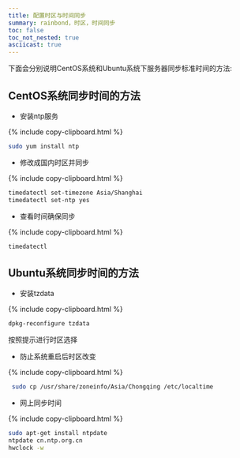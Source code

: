 ```yaml
---
title: 配置时区与时间同步
summary: rainbond，时区，时间同步
toc: false
toc_not_nested: true
asciicast: true
---
```

<div id="toc"></div>
下面会分别说明CentOS系统和Ubuntu系统下服务器同步标准时间的方法:

## CentOS系统同步时间的方法 

- 安装ntp服务

{% include copy-clipboard.html %} 
```bash
sudo yum install ntp
```

- 修改成国内时区并同步

{% include copy-clipboard.html %}
```bash
timedatectl set-timezone Asia/Shanghai
timedatectl set-ntp yes
```
    
- 查看时间确保同步

{% include copy-clipboard.html %}
```bash
timedatectl
```

## Ubuntu系统同步时间的方法

- 安装tzdata

{% include copy-clipboard.html %}
```bash
dpkg-reconfigure tzdata
```

按照提示进行时区选择

- 防止系统重启后时区改变

{% include copy-clipboard.html %}
 ```bash
  sudo cp /usr/share/zoneinfo/Asia/Chongqing /etc/localtime
  ```

- 网上同步时间

{% include copy-clipboard.html %}
  ```bash
  sudo apt-get install ntpdate
  ntpdate cn.ntp.org.cn
  hwclock -w
  ```